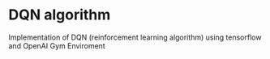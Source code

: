 # DQN algorithm
Implementation of DQN (reinforcement learning algorithm) using tensorflow and OpenAI Gym Enviroment


